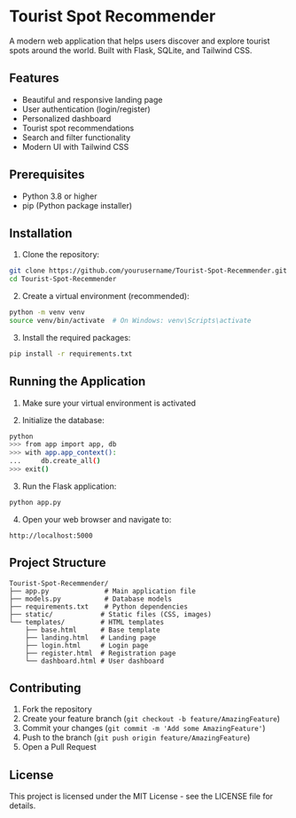 # Tourist Spot Recommender

A modern web application that helps users discover and explore tourist spots around the world. Built with Flask, SQLite, and Tailwind CSS.

## Features

- Beautiful and responsive landing page
- User authentication (login/register)
- Personalized dashboard
- Tourist spot recommendations
- Search and filter functionality
- Modern UI with Tailwind CSS

## Prerequisites

- Python 3.8 or higher
- pip (Python package installer)

## Installation

1. Clone the repository:
```bash
git clone https://github.com/yourusername/Tourist-Spot-Recemmender.git
cd Tourist-Spot-Recemmender
```

2. Create a virtual environment (recommended):
```bash
python -m venv venv
source venv/bin/activate  # On Windows: venv\Scripts\activate
```

3. Install the required packages:
```bash
pip install -r requirements.txt
```

## Running the Application

1. Make sure your virtual environment is activated

2. Initialize the database:
```bash
python
>>> from app import app, db
>>> with app.app_context():
...     db.create_all()
>>> exit()
```

3. Run the Flask application:
```bash
python app.py
```

4. Open your web browser and navigate to:
```
http://localhost:5000
```

## Project Structure

```
Tourist-Spot-Recemmender/
├── app.py              # Main application file
├── models.py           # Database models
├── requirements.txt    # Python dependencies
├── static/            # Static files (CSS, images)
└── templates/         # HTML templates
    ├── base.html      # Base template
    ├── landing.html   # Landing page
    ├── login.html     # Login page
    ├── register.html  # Registration page
    └── dashboard.html # User dashboard
```

## Contributing

1. Fork the repository
2. Create your feature branch (`git checkout -b feature/AmazingFeature`)
3. Commit your changes (`git commit -m 'Add some AmazingFeature'`)
4. Push to the branch (`git push origin feature/AmazingFeature`)
5. Open a Pull Request

## License

This project is licensed under the MIT License - see the LICENSE file for details.